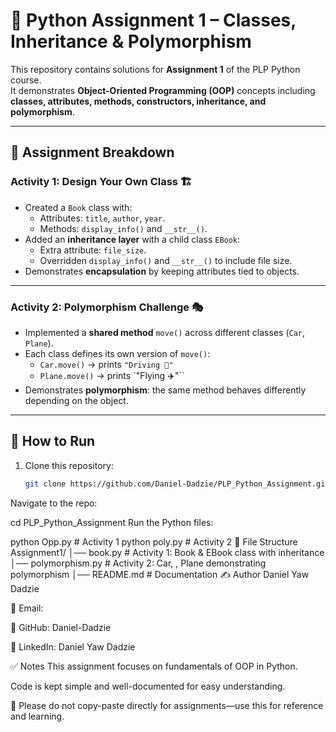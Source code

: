  
# 🐍 Python Assignment 1 – Classes, Inheritance & Polymorphism

This repository contains solutions for **Assignment 1** of the PLP Python course.  
It demonstrates **Object-Oriented Programming (OOP)** concepts including **classes, attributes, methods, constructors, inheritance, and polymorphism**.

---

## 📘 Assignment Breakdown

### **Activity 1: Design Your Own Class 🏗️**
- Created a `Book` class with:
  - Attributes: `title`, `author`, `year`.
  - Methods: `display_info()` and `__str__()`.
- Added an **inheritance layer** with a child class `EBook`:
  - Extra attribute: `file_size`.
  - Overridden `display_info()` and `__str__()` to include file size.
- Demonstrates **encapsulation** by keeping attributes tied to objects.

---

### **Activity 2: Polymorphism Challenge 🎭**
- Implemented a **shared method** `move()` across different classes (`Car`, `Plane`).
- Each class defines its own version of `move()`:
  - `Car.move()` → prints `"Driving 🚗"`
  - `Plane.move()` → prints `"Flying ✈️"``
- Demonstrates **polymorphism**: the same method behaves differently depending on the object.

---

## 🚀 How to Run
1. Clone this repository:
   ```bash
   git clone https://github.com/Daniel-Dadzie/PLP_Python_Assignment.git
Navigate to the repo:

cd  PLP_Python_Assignment
Run the Python files:

python Opp.py       # Activity 1
python poly.py   # Activity 2
📂 File Structure
Assignment1/
│── book.py             # Activity 1: Book & EBook class with inheritance
│── polymorphism.py     # Activity 2: Car, , Plane demonstrating polymorphism
│── README.md           # Documentation
✍️ Author
Daniel Yaw Dadzie

📧 Email: 

🔗 GitHub: Daniel-Dadzie

💼 LinkedIn: Daniel Yaw Dadzie

✅ Notes
This assignment focuses on fundamentals of OOP in Python.

Code is kept simple and well-documented for easy understanding.

🚫 Please do not copy-paste directly for assignments—use this for reference and learning.

 